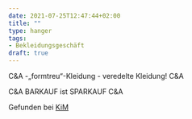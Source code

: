 ```yaml
---
date: 2021-07-25T12:47:44+02:00
title: ""
type: hanger
tags:
- Bekleidungsgeschäft
draft: true
---
```


C&A -„formtreu“-Kleidung - veredelte Kleidung! C&A


C&A BARKAUF ist SPARKAUF C&A

<div class="source">Gefunden bei <a href="https://www.neue-arbeit-brockensammlung.de/geschaefte/zweigstelle-kim/">KiM</a></div>
